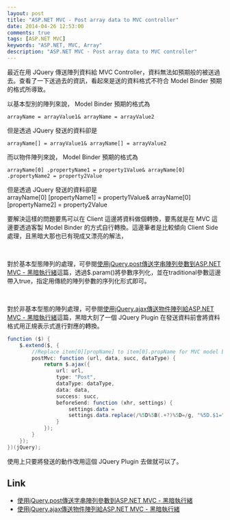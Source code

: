 ```yaml
---
layout: post
title: "ASP.NET MVC - Post array data to MVC controller"
date: 2014-04-26 12:53:00
comments: true
tags: [ASP.NET MVC]
keywords: "ASP.NET, MVC, Array"
description: "ASP.NET MVC - Post array data to MVC controller"
---
```


最近在用 JQuery 傳送陣列資料給 MVC Controller，資料無法如預期般的被送過去。查看了一下送過去的資訊，看起來是送的資料格式不符合 Model Binder 預期的格式所導致。  

<!-- More -->

以基本型別的陣列來說， Model Binder 預期的格式為  

    arrayName = arrayValue1& arrayName = arrayValue2


但是透過 JQuery 發送的資料卻是  

    arrayName[] = arrayValue1& arrayName[] = arrayValue2


而以物件陣列來說， Model Binder 預期的格式為  

    arrayName[0] .propertyName1 = property1Value& arrayName[0] .propertyName2 = property2Value


但是透過 JQuery 發送的資料卻是  
    arrayName[0] [propertyName1] = property1Value& arrayName[0] [propertyName2] = property2Value

要解決這樣的問題要馬可以在 Client 這邊將資料做個轉換，要馬就是在 MVC 這邊要透過客製 Model Binder 的方式自行轉換。這邊筆者是比較傾向 Client Side 處理，且黑暗大那也已有現成又漂亮的解法，

<br/>

對於基本型態陣列的處理，可參閱[使用jQuery.post傳送字串陣列參數到ASP.NET MVC - 黑暗執行緒](http://blog.darkthread.net/post-2013-12-14-pass-string-array-to-aspnet-mvc.aspx)這篇，透過$.param()將參數序列化，並在traditional參數這邊帶入true，指定用傳統的陣列參數的序列化形式即可。

<br/>

對於非基本型態的陣列處理，可參閱[使用jQuery.ajax傳送物件陣列給ASP.NET MVC - 黑暗執行緒](http://blog.darkthread.net/post-2012-06-23-post-array-to-mvc-with-jquery-ajax.aspx)這篇，黑暗大刻了一個 JQuery Plugin 在發送資料前會將資料格式用正規表示式進行對應的轉換。

```c#
function ($) {
    $.extend($, {
        //Replace item[0][propName] to item[0].propName for MVC model binder
        postMvc: function (url, data, succ, dataType) {
            return $.ajax({
                url: url,
                type: "Post",
                dataType: dataType,
                data: data,
                success: succ,
                beforeSend: function (xhr, settings) {
                    settings.data =
                    settings.data.replace(/%5D%5B(.+?)%5D=/g, "%5D.$1=");
                }
            });
        }
    });
})(jQuery);
 ```

使用上只要將發送的動作改用這個 JQuery Plugin 去做就可以了。

Link
----
* [使用jQuery.post傳送字串陣列參數到ASP.NET MVC - 黑暗執行緒](http://blog.darkthread.net/post-2013-12-14-pass-string-array-to-aspnet-mvc.aspx)
* [使用jQuery.ajax傳送物件陣列給ASP.NET MVC - 黑暗執行緒](http://blog.darkthread.net/post-2012-06-23-post-array-to-mvc-with-jquery-ajax.aspx)
